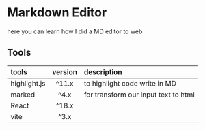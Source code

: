 # Markdown Editor

here you can learn how I did a MD editor to web

## Tools

| tools | version | description |
|:-- | :-: | :-- |
|highlight.js | ^11.x | to highlight code write in MD |
|marked | ^4.x | for transform our input text to html|
|React| ^18.x |
|vite | ^3.x | |
